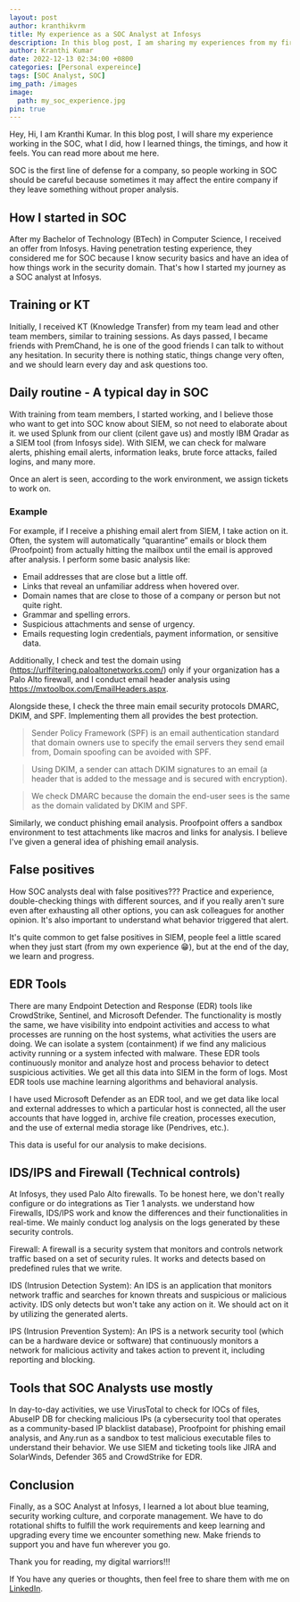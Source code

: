 ```yaml
---
layout: post
author: kranthikvrm
title: My experience as a SOC Analyst at Infosys
description: In this blog post, I am sharing my experiences from my first year at RGUKT Nuzvid, where I experienced new faces, challenges, and exciting opportunities on my journey towards becoming an engineer.
author: Kranthi Kumar
date: 2022-12-13 02:34:00 +0800
categories: [Personal expereince]
tags: [SOC Analyst, SOC]
img_path: /images
image:
  path: my_soc_experience.jpg
pin: true
---
```


Hey, Hi, I am Kranthi Kumar. In this blog post, I will share my experience working in the SOC, what I did, how I learned things, the timings, and how it feels. You can read more about me here.

SOC is the first line of defense for a company, so people working in SOC should be careful because sometimes it may affect the entire company if they leave something without proper analysis.

## How I started in SOC

After my Bachelor of Technology (BTech) in Computer Science, I received an offer from Infosys. Having penetration testing experience, they considered me for SOC because I know security basics and have an idea of how things work in the security domain. That's how I started my journey as a SOC analyst at Infosys.

## Training or KT

Initially, I received KT (Knowledge Transfer) from my team lead and other team members, similar to training sessions. As days passed, I became friends with PremChand, he is one of the good friends I can talk to without any hesitation. In security there is nothing static, things change very often, and we should learn every day and ask questions too.

## Daily routine - A typical day in SOC

With training from team members, I started working, and I believe those who want to get into SOC know about SIEM, so not need to elaborate about it. we used Splunk from our client (cilent gave us) and mostly IBM Qradar as a SIEM tool (from Infosys side). With SIEM, we can check for malware alerts, phishing email alerts, information leaks, brute force attacks, failed logins, and many more.

Once an alert is seen, according to the work environment, we assign tickets to work on. 

### Example

For example, if I receive a phishing email alert from SIEM, I take action on it. Often, the system will automatically “quarantine” emails or block them (Proofpoint) from actually hitting the mailbox until the email is approved after analysis. I perform some basic analysis like:

- Email addresses that are close but a little off.
- Links that reveal an unfamiliar address when hovered over.
- Domain names that are close to those of a company or person but not quite right.
- Grammar and spelling errors.
- Suspicious attachments and sense of urgency.
- Emails requesting login credentials, payment information, or sensitive data.
  
Additionally, I check and test the domain using (https://urlfiltering.paloaltonetworks.com/) only if your organization has a Palo Alto firewall, and I conduct email header analysis using https://mxtoolbox.com/EmailHeaders.aspx.

Alongside these, I check the three main email security protocols DMARC, DKIM, and SPF. Implementing them all provides the best protection.

> Sender Policy Framework (SPF) is an email authentication standard that domain owners use to specify the email servers they send email from, Domain spoofing can be avoided with SPF.

> Using DKIM, a sender can attach DKIM signatures to an email (a header that is added to the message and is secured with encryption).

> We check DMARC because the domain the end-user sees is the same as the domain validated by DKIM and SPF.

Similarly, we conduct phishing email analysis. Proofpoint offers a sandbox environment to test attachments like macros and links for analysis. I believe I've given a general idea of phishing email analysis.

## False positives

How SOC analysts deal with false positives??? Practice and experience, double-checking things with different sources, and if you really aren't sure even after exhausting all other options, you can ask colleagues for another opinion. It's also important to understand what behavior triggered that alert.

It's quite common to get false positives in SIEM, people feel a little scared when they just start (from my own experience 😁), but at the end of the day, we learn and progress.

## EDR Tools

There are many Endpoint Detection and Response (EDR) tools like CrowdStrike, Sentinel, and Microsoft Defender. The functionality is mostly the same, we have visibility into endpoint activities and access to what processes are running on the host systems, what activities the users are doing. We can isolate a system (containment) if we find any malicious activity running or a system infected with malware. These EDR tools continuously monitor and analyze host and process behavior to detect suspicious activities. We get all this data into SIEM in the form of logs. Most EDR tools use machine learning algorithms and behavioral analysis.

I have used Microsoft Defender as an EDR tool, and we get data like local and external addresses to which a particular host is connected, all the user accounts that have logged in, archive file creation, processes execution, and the use of external media storage like (Pendrives, etc.).

This data is useful for our analysis to make decisions.

## IDS/IPS and Firewall (Technical controls)

At Infosys, they used Palo Alto firewalls. To be honest here, we don't really configure or do integrations as Tier 1 analysts. we understand how Firewalls, IDS/IPS work and know the differences and their functionalities in real-time. We mainly conduct log analysis on the logs generated by these security controls.

Firewall: A firewall is a security system that monitors and controls network traffic based on a set of security rules. It works and detects based on predefined rules that we write.
  
IDS (Intrusion Detection System): An IDS is an application that monitors network traffic and searches for known threats and suspicious or malicious activity. IDS only detects but won't take any action on it. We should act on it by utilizing the generated alerts.
  
IPS (Intrusion Prevention System): An IPS is a network security tool (which can be a hardware device or software) that continuously monitors a network for malicious activity and takes action to prevent it, including reporting and blocking.

## Tools that SOC Analysts use mostly

In day-to-day activities, we use VirusTotal to check for IOCs of files, AbuseIP DB for checking malicious IPs (a cybersecurity tool that operates as a community-based IP blacklist database), Proofpoint for phishing email analysis, and Any.run as a sandbox to test malicious executable files to understand their behavior. We use SIEM and ticketing tools like JIRA and SolarWinds, Defender 365 and CrowdStrike for EDR.

## Conclusion

Finally, as a SOC Analyst at Infosys, I learned a lot about blue teaming, security working culture, and corporate management. We have to do rotational shifts to fulfill the work requirements and keep learning and upgrading every time we encounter something new. Make friends to support you and have fun wherever you go.

Thank you for reading, my digital warriors!!!

If You have any queries or thoughts, then feel free to share them with me on <a href="https://www.linkedin.com/in/kranthi-kumar-manda/">LinkedIn</a>.
